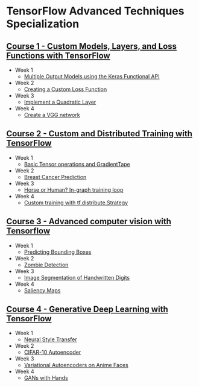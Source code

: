 # TensorFlow Advanced Techniques Specialization

## [Course 1 - Custom Models, Layers, and Loss Functions with TensorFlow](https://github.com/alen1010/TensorFlow-Advanced-Techniques-Specialization/tree/master/C1%20-%20Custom%20Models%2C%20Layers%2C%20and%20Loss%20Functions%20with%20TensorFlow)
* Week 1
    * [Multiple Output Models using the Keras Functional API](https://github.com/alen1010/TensorFlow-Advanced-Techniques-Specialization/blob/master/C1%20-%20Custom%20Models%2C%20Layers%2C%20and%20Loss%20Functions%20with%20TensorFlow/C1W1_Assignment.ipynb)
* Week 2
    * [Creating a Custom Loss Function](https://github.com/alen1010/TensorFlow-Advanced-Techniques-Specialization/blob/master/C1%20-%20Custom%20Models%2C%20Layers%2C%20and%20Loss%20Functions%20with%20TensorFlow/C1W2_Assignment.ipynb)
* Week 3
    * [Implement a Quadratic Layer](https://github.com/alen1010/TensorFlow-Advanced-Techniques-Specialization/blob/master/C1%20-%20Custom%20Models%2C%20Layers%2C%20and%20Loss%20Functions%20with%20TensorFlow/C1W3_Assignment.ipynb)
* Week 4
    * [Create a VGG network](https://github.com/alen1010/TensorFlow-Advanced-Techniques-Specialization/blob/master/C1%20-%20Custom%20Models%2C%20Layers%2C%20and%20Loss%20Functions%20with%20TensorFlow/C1W4_Assignment.ipynb)

## [Course 2 - Custom and Distributed Training with TensorFlow](https://github.com/alen1010/TensorFlow-Advanced-Techniques-Specialization/tree/master/C2%20-%20Custom%20and%20Distributed%20Training%20with%20TensorFlow)
* Week 1
    * [Basic Tensor operations and GradientTape](https://github.com/alen1010/TensorFlow-Advanced-Techniques-Specialization/blob/master/C2%20-%20Custom%20and%20Distributed%20Training%20with%20TensorFlow/C2W1_Assignment.ipynb)
* Week 2
    * [Breast Cancer Prediction](https://github.com/alen1010/TensorFlow-Advanced-Techniques-Specialization/blob/master/C2%20-%20Custom%20and%20Distributed%20Training%20with%20TensorFlow/C2W2_Assignment.ipynb)
* Week 3
    * [Horse or Human? In-graph training loop](https://github.com/alen1010/TensorFlow-Advanced-Techniques-Specialization/blob/master/C2%20-%20Custom%20and%20Distributed%20Training%20with%20TensorFlow/C2W3_Assignment.ipynb)
* Week 4
    * [Custom training with tf.distribute.Strategy](https://github.com/alen1010/TensorFlow-Advanced-Techniques-Specialization/blob/master/C2%20-%20Custom%20and%20Distributed%20Training%20with%20TensorFlow/C2W4_Assignment.ipynb)

## [Course 3 - Advanced computer vision with Tensorflow](https://github.com/alen1010/TensorFlow-Advanced-Techniques-Specialization/tree/master/C3%20-%20Advanced%20computer%20vision%20with%20Tensorflow)
* Week 1
    * [Predicting Bounding Boxes](https://github.com/alen1010/TensorFlow-Advanced-Techniques-Specialization/blob/master/C3%20-%20Advanced%20computer%20vision%20with%20Tensorflow/Week%201/C3W1_Assignment.ipynb)
* Week 2
    * [Zombie Detection](https://github.com/alen1010/TensorFlow-Advanced-Techniques-Specialization/blob/master/C3%20-%20Advanced%20computer%20vision%20with%20Tensorflow/Week%202/C3W2_Assignment.ipynb)
* Week 3
    * [Image Segmentation of Handwritten Digits](https://github.com/alen1010/TensorFlow-Advanced-Techniques-Specialization/blob/master/C3%20-%20Advanced%20computer%20vision%20with%20Tensorflow/Week%203/C3W3_Assignment.ipynb)
* Week 4
    * [Saliency Maps](https://github.com/alen1010/TensorFlow-Advanced-Techniques-Specialization/blob/master/C3%20-%20Advanced%20computer%20vision%20with%20Tensorflow/Week%204/C3W4_Assignment.ipynb)
    
## [Course 4 - Generative Deep Learning with TensorFlow](https://github.com/alen1010/TensorFlow-Advanced-Techniques-Specialization/tree/master/C4%20-%20Generative%20Deep%20Learning%20with%20TensorFlow)
* Week 1
    * [Neural Style Transfer](https://github.com/alen1010/TensorFlow-Advanced-Techniques-Specialization/blob/master/C4%20-%20Generative%20Deep%20Learning%20with%20TensorFlow/Week%201/C4W1_Assignment.ipynb)
* Week 2
    * [CIFAR-10 Autoencoder](https://github.com/alen1010/TensorFlow-Advanced-Techniques-Specialization/blob/master/C4%20-%20Generative%20Deep%20Learning%20with%20TensorFlow/Week%202/C4W2_Assignment.ipynb)
* Week 3
    * [Variational Autoencoders on Anime Faces](https://github.com/alen1010/TensorFlow-Advanced-Techniques-Specialization/blob/master/C4%20-%20Generative%20Deep%20Learning%20with%20TensorFlow/Week%203/C4W3_Assignment.ipynb)
* Week 4
    * [GANs with Hands](https://github.com/alen1010/TensorFlow-Advanced-Techniques-Specialization/blob/master/C4%20-%20Generative%20Deep%20Learning%20with%20TensorFlow/Week%204/C4W4_Assignment.ipynb)
    
